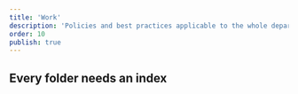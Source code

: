 ```yaml
---
title: 'Work'
description: 'Policies and best practices applicable to the whole department'
order: 10
publish: true
---
```


## Every folder needs an index
